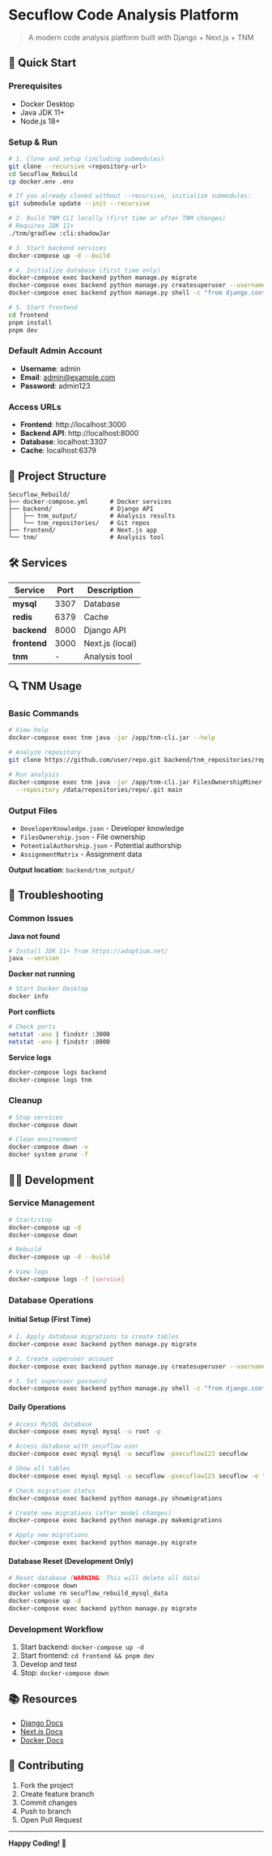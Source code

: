 # Secuflow Code Analysis Platform

> A modern code analysis platform built with Django + Next.js + TNM

## 🚀 Quick Start

### Prerequisites
- Docker Desktop
- Java JDK 11+
- Node.js 18+

### Setup & Run

```bash
# 1. Clone and setup (including submodules)
git clone --recursive <repository-url>
cd Secuflow_Rebuild
cp docker.env .env

# If you already cloned without --recursive, initialize submodules:
git submodule update --init --recursive

# 2. Build TNM CLI locally (first time or after TNM changes)
# Requires JDK 11+
./tnm/gradlew :cli:shadowJar

# 3. Start backend services
docker-compose up -d --build

# 4. Initialize database (first time only)
docker-compose exec backend python manage.py migrate
docker-compose exec backend python manage.py createsuperuser --username admin --email admin@example.com --noinput
docker-compose exec backend python manage.py shell -c "from django.contrib.auth.models import User; u = User.objects.get(username='admin'); u.set_password('admin123'); u.save(); print('Password set successfully')"

# 5. Start frontend
cd frontend
pnpm install
pnpm dev
```

### Default Admin Account
- **Username**: admin
- **Email**: admin@example.com  
- **Password**: admin123

### Access URLs
- **Frontend**: http://localhost:3000
- **Backend API**: http://localhost:8000
- **Database**: localhost:3307
- **Cache**: localhost:6379

## 📁 Project Structure

```
Secuflow_Rebuild/
├── docker-compose.yml      # Docker services
├── backend/                # Django API
│   ├── tnm_output/         # Analysis results
│   └── tnm_repositories/   # Git repos
├── frontend/               # Next.js app
└── tnm/                    # Analysis tool
```

## 🛠️ Services

| Service | Port | Description |
|---------|------|-------------|
| **mysql** | 3307 | Database |
| **redis** | 6379 | Cache |
| **backend** | 8000 | Django API |
| **frontend** | 3000 | Next.js (local) |
| **tnm** | - | Analysis tool |

## 🔍 TNM Usage

### Basic Commands
```bash
# View help
docker-compose exec tnm java -jar /app/tnm-cli.jar --help

# Analyze repository
git clone https://github.com/user/repo.git backend/tnm_repositories/repo

# Run analysis
docker-compose exec tnm java -jar /app/tnm-cli.jar FilesOwnershipMiner \
  --repository /data/repositories/repo/.git main
```

### Output Files
- `DeveloperKnowledge.json` - Developer knowledge
- `FilesOwnership.json` - File ownership
- `PotentialAuthorship.json` - Potential authorship
- `AssignmentMatrix` - Assignment data

**Output location**: `backend/tnm_output/`

## 🚨 Troubleshooting

### Common Issues

**Java not found**
```bash
# Install JDK 11+ from https://adoptium.net/
java --version
```

**Docker not running**
```bash
# Start Docker Desktop
docker info
```

**Port conflicts**
```bash
# Check ports
netstat -ano | findstr :3000
netstat -ano | findstr :8000
```

**Service logs**
```bash
docker-compose logs backend
docker-compose logs tnm
```

### Cleanup
```bash
# Stop services
docker-compose down

# Clean environment
docker-compose down -v
docker system prune -f
```

## 👨‍💻 Development

### Service Management
```bash
# Start/stop
docker-compose up -d
docker-compose down

# Rebuild
docker-compose up -d --build

# View logs
docker-compose logs -f [service]
```

### Database Operations

#### Initial Setup (First Time)
```bash
# 1. Apply database migrations to create tables
docker-compose exec backend python manage.py migrate

# 2. Create superuser account
docker-compose exec backend python manage.py createsuperuser --username admin --email admin@example.com --noinput

# 3. Set superuser password
docker-compose exec backend python manage.py shell -c "from django.contrib.auth.models import User; u = User.objects.get(username='admin'); u.set_password('admin123'); u.save(); print('Password set successfully')"
```

#### Daily Operations
```bash
# Access MySQL database
docker-compose exec mysql mysql -u root -p

# Access database with secuflow user
docker-compose exec mysql mysql -u secuflow -psecuflow123 secuflow

# Show all tables
docker-compose exec mysql mysql -u secuflow -psecuflow123 secuflow -e "SHOW TABLES;"

# Check migration status
docker-compose exec backend python manage.py showmigrations

# Create new migrations (after model changes)
docker-compose exec backend python manage.py makemigrations

# Apply new migrations
docker-compose exec backend python manage.py migrate
```

#### Database Reset (Development Only)
```bash
# Reset database (WARNING: This will delete all data)
docker-compose down
docker volume rm secuflow_rebuild_mysql_data
docker-compose up -d
docker-compose exec backend python manage.py migrate
```

### Development Workflow
1. Start backend: `docker-compose up -d`
2. Start frontend: `cd frontend && pnpm dev`
3. Develop and test
4. Stop: `docker-compose down`

## 📚 Resources

- [Django Docs](https://docs.djangoproject.com/)
- [Next.js Docs](https://nextjs.org/docs)
- [Docker Docs](https://docs.docker.com/)

## 🤝 Contributing

1. Fork the project
2. Create feature branch
3. Commit changes
4. Push to branch
5. Open Pull Request

---

**Happy Coding! 🎉**